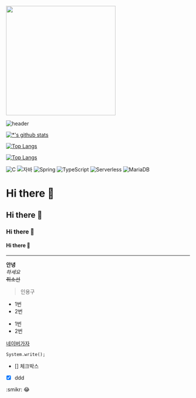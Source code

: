 <image src="images/profile.jpg" width=300></image>

![header](https://capsule-render.vercel.app/api?type=wave&color=cccccc&height=300&section=header&text=최강%20특강&fontSize=90)

[![*'s github stats](https://github-readme-stats.vercel.app/api?username=kj-shin2)](https://github.com/kj-shin2)

[![Top Langs](https://github-readme-stats.vercel.app/api/top-langs/?username=kj-shin2)](https://github.com/kj-shin2/github-readme-stats)

[![Top Langs](https://github-readme-stats.vercel.app/api/top-langs/?username=kj-shin2&layout=compact)](https://github.com/kj-shin2/github-readme-stats)

![C](https://img.shields.io/badge/-C-123456?style=flat-square&logo=C&logoColor=black)
![자바](https://img.shields.io/badge/-자바-007396?style=flat&logo=Java&logoColor=ffffff)
![Spring](https://img.shields.io/badge/-Spring-6DB33F?style=for-the-badge&logo=Spring&logoColor=white)
![TypeScript](https://img.shields.io/badge/-TypeScript-3178C6?style=flat-square&logo=TypeScript&logoColor=white)
![Serverless](https://img.shields.io/badge/-Serverless-FD5750?style=flat-square&logo=Serverless&logoColor=magenta)
![MariaDB](https://img.shields.io/badge/-MariaDB-1F305F?style=flat-square&logo=mariadb&logoColor=white)

# Hi there 👋
## Hi there 👋
### Hi there 👋
#### Hi there 👋
---

**안녕**<br>
*하세요*<br>
~~취소선~~<br>

>인용구
* 1번
* 2번
- 1번
- 2번

[네이버가자](http://www.naver.com)

```
System.write();
```

- [] 체크박스
- [x] ddd

:smikr:
:joy:



